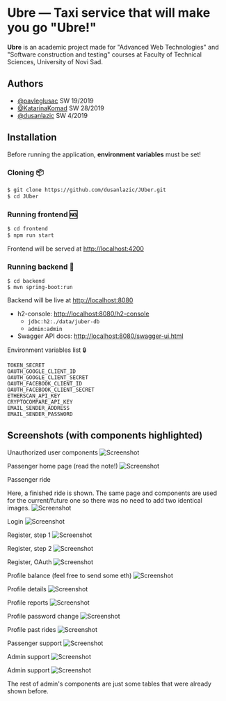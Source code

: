 
# Ubre — Taxi service that will make you go "Ubre!"

**Ubre** is an academic project made for "Advanced Web Technologies" and "Software construction and testing" courses at Faculty of Technical Sciences, University of Novi Sad.
## Authors

- [@pavleglusac](https://github.com/pavleglusac) SW 19/2019
- [@KatarinaKomad](https://github.com/KatarinaKomad) SW 28/2019
- [@dusanlazic](https://github.com/dusanlazic) SW 4/2019


## Installation

Before running the application, **environment variables** must be set!

### Cloning 📦

```bash
$ git clone https://github.com/dusanlazic/JUber.git
$ cd JUber
```

### Running frontend 🆖

```bash
$ cd frontend
$ npm run start
```

Frontend will be served at <http://localhost:4200>

### Running backend 🍃

```
$ cd backend
$ mvn spring-boot:run
```

Backend will be live at <http://localhost:8080>

- h2-console: <http://localhost:8080/h2-console>
  - `jdbc:h2:./data/juber-db`
  - `admin:admin`
- Swagger API docs: <http://localhost:8080/swagger-ui.html>

Environment variables list 🔒

```
TOKEN_SECRET
OAUTH_GOOGLE_CLIENT_ID
OAUTH_GOOGLE_CLIENT_SECRET
OAUTH_FACEBOOK_CLIENT_ID
OAUTH_FACEBOOK_CLIENT_SECRET
ETHERSCAN_API_KEY
CRYPTOCOMPARE_API_KEY
EMAIL_SENDER_ADDRESS
EMAIL_SENDER_PASSWORD
```

## Screenshots (with components highlighted)

Unauthorized user components
![Screenshot](components_images/unauhtorized-user.png)

Passenger home page (read the note!)
![Screenshot](components_images/passenger.png)

Passenger ride

Here, a finished ride is shown. The same page and components are used for the current/future one so there was no need to add two identical images.
![Screenshot](components_images/passenger-finished.png)

Login
![Screenshot](components_images/login.png)

Register, step 1
![Screenshot](components_images/registration-step-1.png)

Register, step 2
![Screenshot](components_images/register-step-2.png)

Register, OAuth
![Screenshot](components_images/register-oauth.png)

Profile balance
(feel free to send some eth)
![Screenshot](components_images/profile-balance.png)

Profile details
![Screenshot](components_images/profile-details.png)

Profile reports
![Screenshot](components_images/profile-reports.png)

Profile password change 
![Screenshot](components_images/profile-password-change.png)

Profile past rides
![Screenshot](components_images/profile-past-rides.png)

Passenger support
![Screenshot](components_images/passenger-support.png)

Admin support
![Screenshot](components_images/admin-support.png)

Admin support
![Screenshot](components_images/admin-driver-registration.png)

The rest of admin's components are just some tables that were already shown before.

